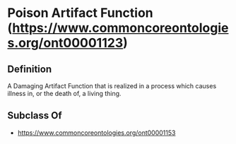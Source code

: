 # Poison Artifact Function (https://www.commoncoreontologies.org/ont00001123)

## Definition
A Damaging Artifact Function that is realized in a process which causes illness in, or the death of, a living thing.

## Subclass Of
- https://www.commoncoreontologies.org/ont00001153


